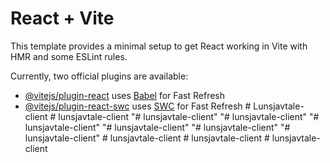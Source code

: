 # React + Vite

This template provides a minimal setup to get React working in Vite with HMR and some ESLint rules.

Currently, two official plugins are available:

- [@vitejs/plugin-react](https://github.com/vitejs/vite-plugin-react/blob/main/packages/plugin-react/README.md) uses [Babel](https://babeljs.io/) for Fast Refresh
- [@vitejs/plugin-react-swc](https://github.com/vitejs/vite-plugin-react-swc) uses [SWC](https://swc.rs/) for Fast Refresh
#   L u n s j a v t a l e - c l i e n t  
 #   l u n s j a v t a l e - c l i e n t  
 "# lunsjavtale-client" 
"# lunsjavtale-client" 
"# lunsjavtale-client" 
"# lunsjavtale-client" 
"# lunsjavtale-client" 
"# lunsjavtale-client" 
#   l u n s j a v t a l e - c l i e n t  
 #   l u n s j a v t a l e - c l i e n t  
 #   l u n s j a v t a l e - c l i e n t  
 